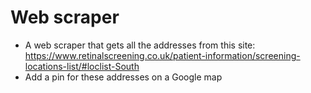 # Web scraper 

- A web scraper that gets all the addresses from this site: https://www.retinalscreening.co.uk/patient-information/screening-locations-list/#loclist-South
- Add a pin for these addresses on a Google map


